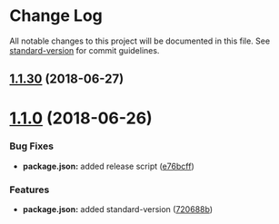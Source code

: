 # Change Log

All notable changes to this project will be documented in this file. See [standard-version](https://github.com/conventional-changelog/standard-version) for commit guidelines.

## [1.1.30](https://github.com/chase2981/angular-cli-lib/compare/v1.1.29...v1.1.30) (2018-06-27)



<a name="1.1.0"></a>
# [1.1.0](https://github.com/chase2981/angular-cli-lib/compare/v1.0.1...v1.1.0) (2018-06-26)


### Bug Fixes

* **package.json:** added release script ([e76bcff](https://github.com/chase2981/angular-cli-lib/commit/e76bcff))


### Features

* **package.json:** added standard-version ([720688b](https://github.com/chase2981/angular-cli-lib/commit/720688b))
